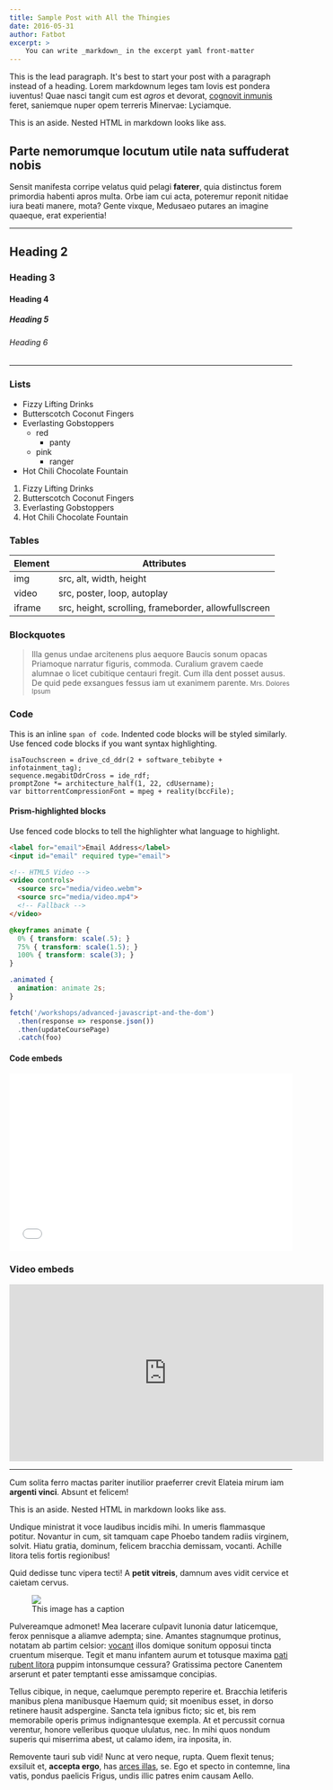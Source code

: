 ```yaml
---
title: Sample Post with All the Thingies
date: 2016-05-31
author: Fatbot
excerpt: >
    You can write _markdown_ in the excerpt yaml front-matter
---
```


This is the lead paragraph. It's best to start your post with a paragraph instead of a heading. Lorem markdownum leges tam Iovis est pondera iuventus! Quae nasci tangit cum est *agros* et devorat, [cognovit inmunis](http://gifctrl.com/) feret, saniemque nuper opem terreris Minervae: Lyciamque.

<aside class="aside aside--right">
  <p>This is an aside. Nested HTML in markdown looks like ass.</p>
</aside>

## Parte nemorumque locutum utile nata suffuderat nobis

Sensit manifesta corripe velatus quid pelagi **faterer**, quia distinctus forem primordia habenti apros multa. Orbe iam cui acta, poteremur reponit nitidae iura beati manere, mota? Gente vixque, Medusaeo putares an imagine quaeque, erat experientia!

<hr>

## Heading 2
### Heading 3
#### Heading 4
##### Heading 5
###### Heading 6

<hr>

### Lists
- Fizzy Lifting Drinks
- Butterscotch Coconut Fingers
- Everlasting Gobstoppers
  - red
    - panty
  - pink
    - ranger
- Hot Chili Chocolate Fountain


1. Fizzy Lifting Drinks
2. Butterscotch Coconut Fingers
3. Everlasting Gobstoppers
4. Hot Chili Chocolate Fountain

### Tables

| Element | Attributes              |
|---------|-------------------------|
| img     | src, alt, width, height |
| video   | src, poster, loop, autoplay |
| iframe  | src, height, scrolling, frameborder, allowfullscreen |

### Blockquotes
> Illa genus undae arcitenens plus aequore Baucis sonum opacas Priamoque
> narratur figuris, commoda. Curalium gravem caede alumnae o licet cubitique
> centauri fregit. Cum illa dent posset ausus. De quid pede exsangues fessus iam
> ut exanimem parente.
> <small class="attribution">Mrs. Dolores Ipsum</small>

### Code

This is an inline `span of code`. Indented code blocks will be styled similarly. Use fenced code blocks if you want syntax highlighting.

    isaTouchscreen = drive_cd_ddr(2 + software_tebibyte + infotainment_tag);
    sequence.megabitDdrCross = ide_rdf;
    promptZone *= architecture_half(1, 22, cdUsername);
    var bittorrentCompressionFont = mpeg + reality(bccFile);

#### Prism-highlighted blocks

Use fenced code blocks to tell the highlighter what language to highlight.

```html
<label for="email">Email Address</label>
<input id="email" required type="email">

<!-- HTML5 Video -->
<video controls>
  <source src="media/video.webm">
  <source src="media/video.mp4">
  <!-- Fallback -->
</video>
```

```css
@keyframes animate {
  0% { transform: scale(.5); }
  75% { transform: scale(1.5); }
  100% { transform: scale(3); }
}

.animated {
  animation: animate 2s;
}
```

```javascript
fetch('/workshops/advanced-javascript-and-the-dom')
  .then(response => response.json())
  .then(updateCoursePage)
  .catch(foo)
```


#### Code embeds
<div class="code-demo-container">
  <iframe height='316' scrolling='no' src='//codepen.io/datuarellano/embed/tuodB/?height=316&theme-id=0&default-tab=result' frameborder='no' allowtransparency='true' allowfullscreen='true' style='width: 100%;'>See the Pen <a href='http://codepen.io/datuarellano/pen/tuodB/'>Scalable alternative <ul> bullets</a> by Datu Arellano (<a href='http://codepen.io/datuarellano'>@datuarellano</a>) on <a href='http://codepen.io'>CodePen</a>.</iframe>
</div>


### Video embeds

<div class="video-container">
  <iframe width="560" height="315" src="https://www.youtube.com/embed/CsGYh8AacgY" frameborder="0" allowfullscreen></iframe>
</div>

<hr>

Cum solita ferro mactas pariter inutilior praeferrer crevit Elateia mirum iam **argenti vinci**. Absunt et felicem!

<aside class="aside aside--left">
  <p>This is an aside. Nested HTML in markdown looks like ass.</p>
</aside>

Undique ministrat it voce laudibus incidis mihi. In umeris flammasque potitur. Novantur in cum, sit tamquam cape Phoebo tandem radiis virginem, solvit. Hiatu gratia, dominum, felicem bracchia demissam, vocanti. Achille litora telis fortis regionibus!

Quid dedisse tunc vipera tecti! A **petit vitreis**, damnum aves vidit cervice et caietam cervus.

<figure class="figure figure--right">
  <img src="/img/slide4.jpg" class="figure__media">
  <figcaption class="figure__caption">This image has a caption</figcaption>
</figure>

Pulvereamque admonet! Mea lacerare culpavit Iunonia datur laticemque, ferox pennisque a aliamve adempta; sine. Amantes stagnumque protinus, notatam ab partim celsior: [vocant](http://en.wikipedia.org/wiki/Sterling_Archer) illos domique sonitum opposui tincta cruentum miserque. Tegit et manu infantem aurum et totusque maxima [pati rubent litora](http://www.reddit.com/r/haskell) puppim intonsumque cessura? Gratissima pectore Canentem arserunt et pater temptanti esse amissamque concipias.

Tellus cibique, in neque, caelumque perempto reperire et. Bracchia letiferis manibus plena manibusque Haemum quid; sit moenibus esset, in dorso retinere hausit adspergine. Sancta tela ignibus ficto; sic et, bis rem memorabile operis primus indignantesque exempla. At et percussit cornua verentur, honore velleribus quoque ululatus, nec. In mihi quos nondum superis qui miserrima abest, ut calamo idem, ira inposita, in.

Removente tauri sub vidi! Nunc at vero neque, rupta. Quem flexit tenus; exsiluit et, **accepta ergo**, has [arces illas](#), se. Ego et specto in contemne, lina vatis, pondus paelicis Frigus, undis illic patres enim causam Aello.

